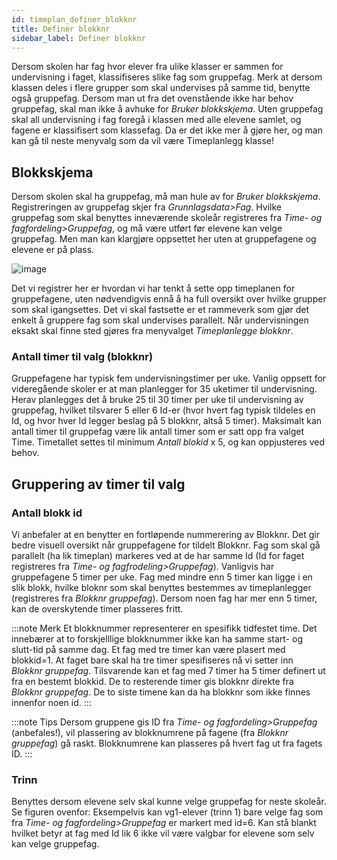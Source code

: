 ```yaml
---
id: timeplan_definer_blokknr
title: Definer blokknr
sidebar_label: Definer blokknr
---
```

Dersom skolen har fag hvor elever fra ulike klasser er sammen for undervisning i faget, klassifiseres slike fag som gruppefag. Merk at dersom klassen deles i flere grupper som skal undervises på samme tid, benytte også gruppefag.
Dersom man ut fra det ovenstående ikke har behov gruppefag, skal man ikke å avhuke for _Bruker blokkskjema_. Uten gruppefag skal all undervisning i fag foregå i klassen med alle elevene samlet, og fagene er klassifisert som klassefag. Da er det ikke mer å gjøre her, og man kan gå til neste menyvalg som da vil være Timeplanlegg klasse!

## Blokkskjema

Dersom skolen skal ha gruppefag, må man hule av for _Bruker blokkskjema_. Registreringen av gruppefag skjer fra _Grunnlagsdata>Fag_. Hvilke gruppefag som skal benyttes inneværende skoleår registreres fra _Time- og fagfordeling>Gruppefag_, og må være utført før elevene kan velge gruppefag. Men man kan klargjøre oppsettet her uten at gruppefagene og elevene er på plass.


![image](https://user-images.githubusercontent.com/80097133/118969549-775ba280-b96d-11eb-875d-2cb24fbd8dd7.png)

Det vi registrer her er hvordan vi har tenkt å sette opp timeplanen for gruppefagene, uten nødvendigvis ennå å ha full oversikt over hvilke grupper som skal igangsettes. Det vi skal fastsette er et rammeverk som gjør det enkelt å gruppere fag som skal undervises parallelt. Når undervisningen eksakt skal finne sted gjøres fra menyvalget _Timeplanlegge blokknr_.

### Antall timer til valg (blokknr)
Gruppefagene har typisk fem undervisningstimer per uke. Vanlig oppsett for videregående skoler er at man planlegger for 35 uketimer til undervisning. Herav planlegges det å bruke 25 til 30 timer per uke  til undervisning av gruppefag, hvilket tilsvarer 5 eller 6 Id-er (hvor hvert fag typisk tildeles en Id, og hvor hver Id legger beslag på 5 blokknr, altså 5 timer). Maksimalt kan antall timer til gruppefag være lik antall timer som er satt opp fra valget Time. Timetallet settes til minimum _Antall blokid_ x 5, og kan oppjusteres ved behov.

## Gruppering av timer til valg

### Antall blokk id
Vi anbefaler at en benytter en fortløpende nummerering av Blokknr. Det gir bedre visuell oversikt når gruppefagene for tildelt Blokknr. 
Fag som skal gå parallelt (ha lik timeplan) markeres ved at de har samme Id (Id for faget registreres fra _Time- og fagfrodeling>Gruppefag_). Vanligvis har gruppefagene 5 timer per uke. Fag med mindre enn 5 timer kan ligge i en slik blokk, hvilke bloknr som skal benyttes bestemmes av timeplanlegger (registreres fra _Blokknr gruppefag_). Dersom noen fag har mer enn 5 timer, kan de overskytende timer plasseres fritt. 

:::note Merk
Et blokknummer representerer en spesifikk tidfestet time. Det innebærer at to forskjelllige blokknummer ikke kan ha samme start- og slutt-tid på samme dag. Et fag med tre timer kan være plasert med blokkid=1. At faget bare skal ha tre timer spesifiseres nå vi setter inn _Blokknr gruppefag_. Tilsvarende kan et fag med 7 timer ha 5 timer definert ut fra en bestemt blokkid. De to resterende timer gis blokknr direkte fra _Blokknr gruppefag_. De to siste timene kan da ha blokknr som ikke finnes innenfor noen id.
:::

:::note Tips
Dersom gruppene gis ID fra _Time- og fagfordeling>Gruppefag_ (anbefales!), vil plassering av blokknumrene på fagene (fra _Blokknr gruppefag_) gå raskt. Blokknumrene kan plasseres på hvert fag ut fra fagets ID.
:::

### Trinn 
Benyttes dersom elevene selv skal kunne velge gruppefag for neste skoleår. Se figuren ovenfor: Eksempelvis kan vg1-elever (trinn 1) bare velge fag som fra _Time- og fagfordeling>Gruppefag_ er markert med id=6. Kan stå blankt hvilket betyr at fag med Id lik 6 ikke vil være valgbar for elevene som selv kan velge gruppefag. 
